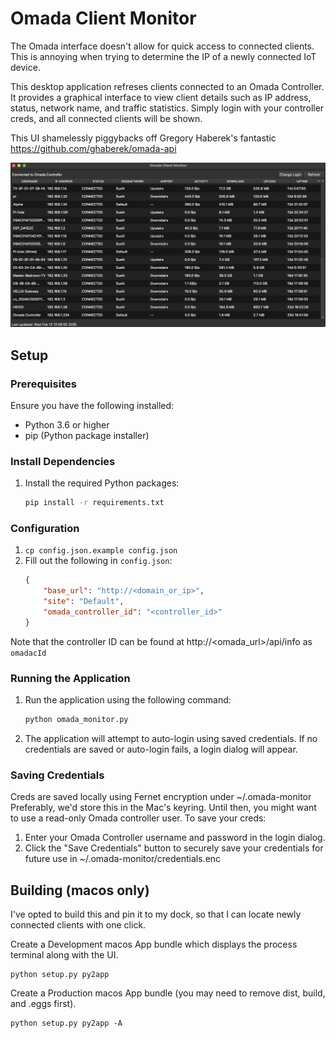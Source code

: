 
# Omada Client Monitor

The Omada interface doesn't allow for quick access to connected clients. This is annoying when trying to determine the IP of a newly connected IoT device. 

This desktop application refreses clients connected to an Omada Controller. It provides a graphical interface to view client details such as IP address, status, network name, and traffic statistics. Simply login with your controller creds, and all connected clients will be shown.

This UI shamelessly piggybacks off Gregory Haberek's fantastic https://github.com/ghaberek/omada-api


![Omada Controller](controller.png)


## Setup

### Prerequisites

Ensure you have the following installed:
- Python 3.6 or higher
- pip (Python package installer)

### Install Dependencies

1. Install the required Python packages:
    ```sh
    pip install -r requirements.txt
    ```

### Configuration

1. `cp config.json.example config.json`
2. Fill out the following in `config.json`:
    ```json
    {
        "base_url": "http://<domain_or_ip>",
        "site": "Default",
        "omada_controller_id": "<controller_id>"
    }
    ```

Note that the controller ID can be found at http://<omada_url>/api/info as `omadacId`

### Running the Application

1. Run the application using the following command:
    ```sh
    python omada_monitor.py
    ```

2. The application will attempt to auto-login using saved credentials. If no credentials are saved or auto-login fails, a login dialog will appear.

### Saving Credentials

Creds are saved locally using Fernet encryption under ~/.omada-monitor Preferably, we'd store this in the Mac's keyring. Until then, you might want to use a read-only Omada controller user. To save your creds:

1. Enter your Omada Controller username and password in the login dialog.
2. Click the "Save Credentials" button to securely save your credentials for future use in ~/.omada-monitor/credentials.enc

## Building (macos only)

I've opted to build this and pin it to my dock, so that I can locate newly connected clients with one click.

Create a Development macos App bundle which displays the process terminal along with the UI.

```
python setup.py py2app
```

Create a Production macos App bundle (you may need to remove dist, build, and .eggs first).

```
python setup.py py2app -A
```